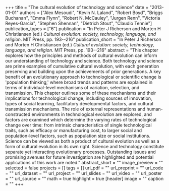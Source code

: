 +++
title = "The cultural evolution of technology and science"
date = "2013-01-01"
authors = ["Alex Mesoudi", "Kevin N. Laland", "Robert Boyd", "Briggs Buchanan", "Emma Flynn", "Robert N. McCauley", "Jurgen Renn", "Victoria Reyes-Garcia", "Stephen Shennan", "Dietrich Stout", "Claudio Tennie"]
publication_types = ["6"]
publication = "In Peter J Richerson and Morten H Christiansen (ed.) _Cultural evolution: society, technology, language, and religion_. MIT Press, pp. 193--216"
publication_short = "In Peter J Richerson and Morten H Christiansen (ed.) _Cultural evolution: society, technology, language, and religion_. MIT Press, pp. 193--216"
abstract = "This chapter explores how the principles and methods of cultural evolution can inform our understanding of technology and science. Both technology and science are prime examples of cumulative cultural evolution, with each generation preserving and building upon the achievements of prior generations. A key benefit of an evolutionary approach to technological or scientific change is 'population thinking,' where broad trends and patterns are explained in terms of individual-level mechanisms of variation, selection, and transmission. This chapter outlines some of these mechanisms and their implications for technological change, including sources of innovation, types of social learning, facilitatory developmental factors, and cultural transmission mechanisms. The role of external representations and human-constructed environments in technological evolution are explored, and factors are examined which determine the varying rates of technological change over time: from intrinsic characteristics of single technological traits, such as efficacy or manufacturing cost, to larger social and population-level factors, such as population size or social institutions. Science can be viewed as both a product of cultural evolution as well as a form of cultural evolution in its own right. Science and technology constitute separate yet interacting evolutionary processes. Outstanding issues and promising avenues for future investigation are highlighted and potential applications of this work are noted."
abstract_short = ""
image_preview = ""
selected = false
projects = []
tags = []
url_pdf = ""
url_preprint = ""
url_code = ""
url_dataset = ""
url_project = ""
url_slides = ""
url_video = ""
url_poster = ""
url_source = ""
math = true
highlight = true
[header]
image = ""
caption = ""
+++
